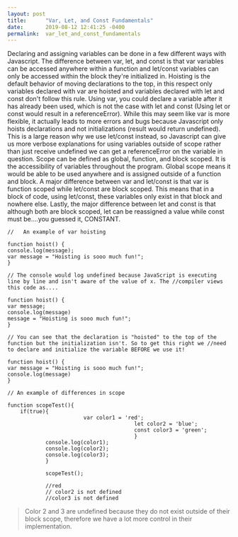 ```yaml
---
layout: post
title:      "Var, Let, and Const Fundamentals"
date:       2019-08-12 12:41:25 -0400
permalink:  var_let_and_const_fundamentals
---
```



Declaring and assigning variables can be done in a few different ways with Javascript. The difference between var, let, and const is that var variables can be accessed anywhere within a function and let/const variables can only be accessed within the block they're initialized in. Hoisting is the default behavior of moving declarations to the top, in this respect only variables declared with var are hoisted and variables declared with let and const don't follow this rule. Using var, you could declare a variable after it has already been used, which is not the case with let and const (Using let or const would result in a referenceError). While this may seem like var is more flexible, it actually leads to more errors and bugs because Javascript only hoists declarations and not initializations (result would return undefined). This is a large reason why we use let/const instead, so Javascript can give us more verbose explanations for using variables outside of scope rather than just receive undefined we can get a referenceError on the variable in question. Scope can be defined as global,  function, and block scoped. It is the accessibility of variables throughout the program. Global scope means it would be able to be used anywhere and is assigned outside of a function and block. A major difference between var and let/const is that var is function scoped while let/const are block scoped. This means that in a block of code, using let/const, these variables only exist in that block and nowhere else.  Lastly, the major difference between let and const is that although both are block scoped, let can be reassigned a value while const must be....you guessed it, CONSTANT.  

```
//   An example of var hoisting

function hoist() {
console.log(message); 
var message = "Hoisting is sooo much fun!"; 
}

// The console would log undefined because JavaScript is executing line by line and isn't aware of the value of x. The //compiler views this code as....

function hoist() {
var message;
console.log(message)
message = "Hoisting is sooo much fun!";
}

// You can see that the declaration is "hoisted" to the top of the function but the initialization isn't. So to get this right we //need to declare and initialize the variable BEFORE we use it!

function hoist() {
var message = "Hoisting is sooo much fun!";
console.log(message)
}
```

```
// An example of differences in scope

function scopeTest(){
    if(true){
		                var color1 = 'red';
										let color2 = 'blue';
										const color3 = 'green';
										}
			console.log(color1);
			console.log(color2);
			console.log(color3);
			}
			
			scopeTest();
			
			//red
			// color2 is not defined
			//color3 is not defined
```
> Color 2 and 3 are undefined because they do not exist outside of their block scope, therefore we have a lot more control in their implementation.


